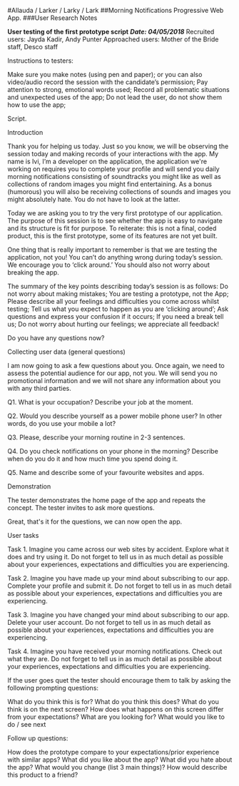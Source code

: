 #Allauda / Larker / Larky / Lark
##Morning Notifications Progressive Web App.
###User Research Notes

**User testing of the first prototype script**
**_Date: 04/05/2018_**
Recruited users: Jayda Kadir, Andy Punter
Approached users: Mother of the Bride staff, Desco staff

Instructions to testers:

Make sure you make notes (using pen and paper); or you can also video/audio record the session with the candidate’s permission;
Pay attention to strong, emotional words used;
Record all problematic situations and unexpected uses of the app;
Do not lead the user, do not show them how to use the app;

Script.

Introduction

Thank you for helping us today. Just so you know, we will be observing the session today and making records of your interactions with the app. My name is Ivi, I’m a developer on the application, the application we're working on requires you to complete your profile and will send you daily morning notifications consisting of soundtracks you might like as well as collections of random images you might find entertaining. As a bonus (humorous) you will also be receiving collections of sounds and images you might absolutely hate. You do not have to look at the latter.

Today we are asking you to try the very first prototype of our application. The purpose of this session is to see whether the app is easy to navigate and its structure is fit for purpose. To reiterate: this is not a final, coded product, this is the first prototype, some of its features are not yet built.

One thing that is really important to remember is that we are testing the application, not you! You can’t do anything wrong during today’s session. We encourage you to ‘click around.’ You should also not worry about breaking the app.

The summary of the key points describing today’s session is as follows:
Do not worry about making mistakes;
You are testing a prototype, not the App;
Please describe all your feelings and difficulties you come across whilst testing;
Tell us what you expect to happen as you are ‘clicking around’;
Ask questions and express your confusion if it occurs;
If you need a break tell us;
Do not worry about hurting our feelings; we appreciate all feedback!

Do you have any questions now?

Collecting user data (general questions)

I am now going to ask a few questions about you. Once again, we need to assess the potential audience for our app, not you. We will send you no promotional information and we will not share any information about you with any third parties.

Q1. What is your occupation? Describe your job at the moment.



Q2. Would you describe yourself as a power mobile phone user? In other words, do you use your mobile a lot?



Q3. Please, describe your morning routine in 2-3 sentences.



Q4. Do you check notifications on your phone in the morning? Describe when do you do it and how much time you spend doing it.



Q5. Name and describe some of your favourite websites and apps.




Demonstration

The tester demonstrates the home page of the app and repeats the concept. The tester invites to ask more questions.

Great, that's it for the questions, we can now open the app.


User tasks

Task 1. Imagine you came across our web sites by accident. Explore what it does and try using it. Do not forget to tell us in as much detail as possible about your experiences, expectations and difficulties you are experiencing.








Task 2. Imagine you have made up your mind about subscribing to our app. Complete your profile and submit it. Do not forget to tell us in as much detail as possible about your experiences, expectations and difficulties you are experiencing.






Task 3. Imagine you have changed your mind about subscribing to our app. Delete your user account. Do not forget to tell us in as much detail as possible about your experiences, expectations and difficulties you are experiencing.




Task 4. Imagine you have received your morning notifications. Check out what they are. Do not forget to tell us in as much detail as possible about your experiences, expectations and difficulties you are experiencing.



If the user goes quet the tester should encourage them to talk by asking the following prompting questions:

What do you think this is for?
What do you think this does?
What do you think is on the next screen?
How does what happens on this screen differ from your expectations?
What are you looking for?
What would you like to do / see next

Follow up questions:

How does the prototype compare to your expectations/prior experience with similar apps?
What did you like about the app?
What did you hate about the app?
What would you change (list 3 main things)?
How would describe this product to a friend?
